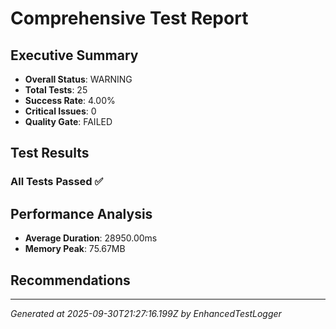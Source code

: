 # Comprehensive Test Report

## Executive Summary
- **Overall Status**: WARNING
- **Total Tests**: 25
- **Success Rate**: 4.00%
- **Critical Issues**: 0
- **Quality Gate**: FAILED

## Test Results
### All Tests Passed ✅

## Performance Analysis
- **Average Duration**: 28950.00ms
- **Memory Peak**: 75.67MB

## Recommendations


---
*Generated at 2025-09-30T21:27:16.199Z by EnhancedTestLogger*